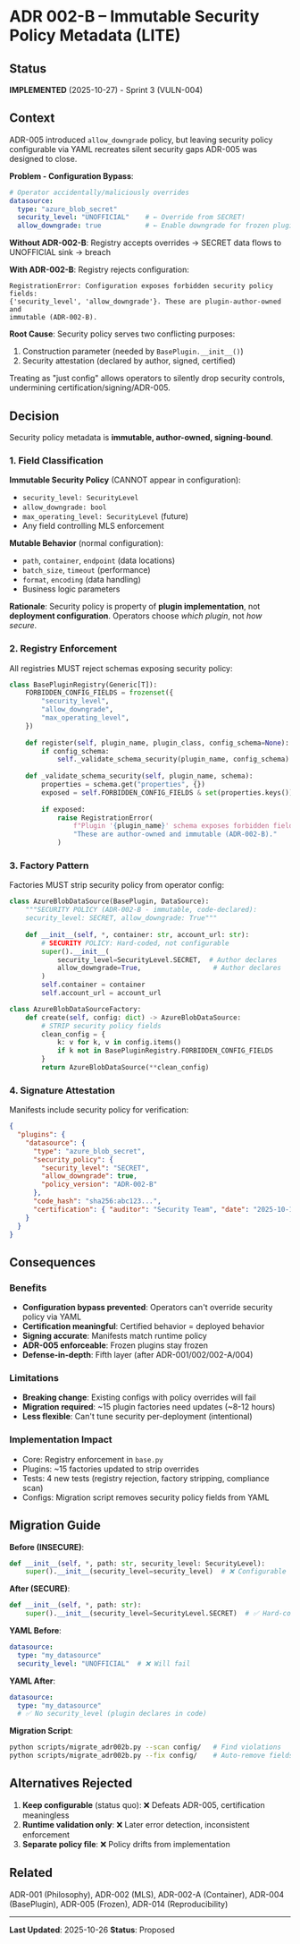 # ADR 002-B – Immutable Security Policy Metadata (LITE)

## Status

**IMPLEMENTED** (2025-10-27) - Sprint 3 (VULN-004)

## Context

ADR-005 introduced `allow_downgrade` policy, but leaving security policy configurable via YAML recreates silent security gaps ADR-005 was designed to close.

**Problem - Configuration Bypass**:

```yaml
# Operator accidentally/maliciously overrides
datasource:
  type: "azure_blob_secret"
  security_level: "UNOFFICIAL"    # ← Override from SECRET!
  allow_downgrade: true           # ← Enable downgrade for frozen plugin!
```

**Without ADR-002-B**: Registry accepts overrides → SECRET data flows to UNOFFICIAL sink → breach

**With ADR-002-B**: Registry rejects configuration:

```
RegistrationError: Configuration exposes forbidden security policy fields:
{'security_level', 'allow_downgrade'}. These are plugin-author-owned and
immutable (ADR-002-B).
```

**Root Cause**: Security policy serves two conflicting purposes:

1. Construction parameter (needed by `BasePlugin.__init__()`)
2. Security attestation (declared by author, signed, certified)

Treating as "just config" allows operators to silently drop security controls, undermining certification/signing/ADR-005.

## Decision

Security policy metadata is **immutable, author-owned, signing-bound**.

### 1. Field Classification

**Immutable Security Policy** (CANNOT appear in configuration):

- `security_level: SecurityLevel`
- `allow_downgrade: bool`
- `max_operating_level: SecurityLevel` (future)
- Any field controlling MLS enforcement

**Mutable Behavior** (normal configuration):

- `path`, `container`, `endpoint` (data locations)
- `batch_size`, `timeout` (performance)
- `format`, `encoding` (data handling)
- Business logic parameters

**Rationale**: Security policy is property of **plugin implementation**, not **deployment configuration**. Operators choose *which plugin*, not *how secure*.

### 2. Registry Enforcement

All registries MUST reject schemas exposing security policy:

```python
class BasePluginRegistry(Generic[T]):
    FORBIDDEN_CONFIG_FIELDS = frozenset({
        "security_level",
        "allow_downgrade",
        "max_operating_level",
    })
    
    def register(self, plugin_name, plugin_class, config_schema=None):
        if config_schema:
            self._validate_schema_security(plugin_name, config_schema)
    
    def _validate_schema_security(self, plugin_name, schema):
        properties = schema.get("properties", {})
        exposed = self.FORBIDDEN_CONFIG_FIELDS & set(properties.keys())
        
        if exposed:
            raise RegistrationError(
                f"Plugin '{plugin_name}' schema exposes forbidden fields: {exposed}. "
                "These are author-owned and immutable (ADR-002-B)."
            )
```

### 3. Factory Pattern

Factories MUST strip security policy from operator config:

```python
class AzureBlobDataSource(BasePlugin, DataSource):
    """SECURITY POLICY (ADR-002-B - immutable, code-declared):
    security_level: SECRET, allow_downgrade: True"""
    
    def __init__(self, *, container: str, account_url: str):
        # SECURITY POLICY: Hard-coded, not configurable
        super().__init__(
            security_level=SecurityLevel.SECRET,  # Author declares
            allow_downgrade=True,                  # Author declares
        )
        self.container = container
        self.account_url = account_url

class AzureBlobDataSourceFactory:
    def create(self, config: dict) -> AzureBlobDataSource:
        # STRIP security policy fields
        clean_config = {
            k: v for k, v in config.items()
            if k not in BasePluginRegistry.FORBIDDEN_CONFIG_FIELDS
        }
        return AzureBlobDataSource(**clean_config)
```

### 4. Signature Attestation

Manifests include security policy for verification:

```json
{
  "plugins": {
    "datasource": {
      "type": "azure_blob_secret",
      "security_policy": {
        "security_level": "SECRET",
        "allow_downgrade": true,
        "policy_version": "ADR-002-B"
      },
      "code_hash": "sha256:abc123...",
      "certification": { "auditor": "Security Team", "date": "2025-10-15" }
    }
  }
}
```

## Consequences

### Benefits

- **Configuration bypass prevented**: Operators can't override security policy via YAML
- **Certification meaningful**: Certified behavior = deployed behavior
- **Signing accurate**: Manifests match runtime policy
- **ADR-005 enforceable**: Frozen plugins stay frozen
- **Defense-in-depth**: Fifth layer (after ADR-001/002/002-A/004)

### Limitations

- **Breaking change**: Existing configs with policy overrides will fail
- **Migration required**: ~15 plugin factories need updates (~8-12 hours)
- **Less flexible**: Can't tune security per-deployment (intentional)

### Implementation Impact

- Core: Registry enforcement in `base.py`
- Plugins: ~15 factories updated to strip overrides
- Tests: 4 new tests (registry rejection, factory stripping, compliance scan)
- Configs: Migration script removes security policy fields from YAML

## Migration Guide

**Before (INSECURE)**:

```python
def __init__(self, *, path: str, security_level: SecurityLevel):
    super().__init__(security_level=security_level)  # ❌ Configurable
```

**After (SECURE)**:

```python
def __init__(self, *, path: str):
    super().__init__(security_level=SecurityLevel.SECRET)  # ✅ Hard-coded
```

**YAML Before**:

```yaml
datasource:
  type: "my_datasource"
  security_level: "UNOFFICIAL"  # ❌ Will fail
```

**YAML After**:

```yaml
datasource:
  type: "my_datasource"
  # ✅ No security_level (plugin declares in code)
```

**Migration Script**:

```bash
python scripts/migrate_adr002b.py --scan config/   # Find violations
python scripts/migrate_adr002b.py --fix config/    # Auto-remove fields
```

## Alternatives Rejected

1. **Keep configurable** (status quo): ❌ Defeats ADR-005, certification meaningless
2. **Runtime validation only**: ❌ Later error detection, inconsistent enforcement
3. **Separate policy file**: ❌ Policy drifts from implementation

## Related

ADR-001 (Philosophy), ADR-002 (MLS), ADR-002-A (Container), ADR-004 (BasePlugin), ADR-005 (Frozen), ADR-014 (Reproducibility)

---
**Last Updated**: 2025-10-26
**Status**: Proposed
